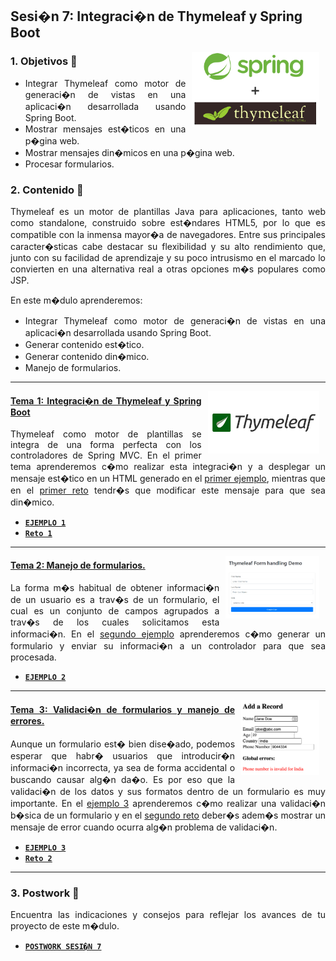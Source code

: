 ## Sesi�n 7: Integraci�n de Thymeleaf y Spring Boot

<img src="img/01.png" align="right" height="120" hspace="10">
<div style="text-align: justify;">

### 1. Objetivos :dart:

- Integrar Thymeleaf como motor de generaci�n de vistas en una aplicaci�n desarrollada usando Spring Boot.
- Mostrar mensajes est�ticos en una p�gina web.
- Mostrar mensajes din�micos en una p�gina web.
- Procesar formularios.


### 2. Contenido :blue_book:

Thymeleaf es un motor de plantillas Java para aplicaciones, tanto web como standalone, construido sobre est�ndares HTML5, por lo que es compatible con la inmensa mayor�a de navegadores. Entre sus principales caracter�sticas cabe destacar su flexibilidad y su alto rendimiento que, junto con su facilidad de aprendizaje y su poco intrusismo en el marcado lo convierten en una alternativa real a otras opciones m�s populares como JSP.

En este m�dulo aprenderemos:

- Integrar Thymeleaf como motor de generaci�n de vistas en una aplicaci�n desarrollada usando Spring Boot.
- Generar contenido est�tico.
- Generar contenido din�mico.
- Manejo de formularios.

---

<img src="img/02.png" align="right" height="100" hspace="10">

#### <ins>Tema 1: Integraci�n de Thymeleaf y Spring Boot</ins>

Thymeleaf como motor de plantillas se integra de una forma perfecta con los controladores de Spring MVC. En el primer tema aprenderemos c�mo realizar esta integraci�n y a desplegar un mensaje est�tico en un HTML generado en el [primer ejemplo](./Ejemplo-01), mientras que en el [primer reto](./Reto-01) tendr�s que modificar este mensaje para que sea din�mico.


- [**`EJEMPLO 1`**](./Ejemplo-01)
- [**`Reto 1`**](./Reto-01)

---

<img src="img/03.png" align="right" height="100" hspace="10">

#### <ins>Tema 2: Manejo de formularios.</ins>

La forma m�s habitual de obtener informaci�n de un usuario es a trav�s de un formulario, el cual es un conjunto de campos agrupados a trav�s de los cuales solicitamos esta informaci�n. En el [segundo ejemplo](./Ejemplo-02) aprenderemos c�mo generar un formulario y enviar su informaci�n a un controlador para que sea procesada.

- [**`EJEMPLO 2`**](./Ejemplo-02)

---

<img src="img/04.webp" align="right" height="120" hspace="10">

#### <ins>Tema 3: Validaci�n de formularios y manejo de errores.</ins>

Aunque un formulario est� bien dise�ado, podemos esperar que habr� usuarios que introducir�n informaci�n incorrecta, ya sea de forma accidental o buscando causar alg�n da�o. Es por eso que la validaci�n de los datos y sus formatos dentro de un formulario es muy importante. En el [ejemplo 3](./Ejemplo-03) aprenderemos c�mo realizar una validaci�n b�sica de un formulario y en el [segundo reto](./Reto-02) deber�s adem�s mostrar un mensaje de error cuando ocurra alg�n problema de validaci�n. 

- [**`EJEMPLO 3`**](./Ejemplo-03)
- [**`Reto 2`**](./Reto-02)

---

### 3. Postwork :memo:

Encuentra las indicaciones y consejos para reflejar los avances de tu proyecto de este m�dulo.

- [**`POSTWORK SESI�N 7`**](./Postwork/)

<br/>

</div>
